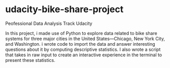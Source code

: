 # udacity-bike-share-project
Peofessional Data Analysis Track Udacity


In this project, i made use of Python to explore data related to bike share systems for three major cities in the United States—Chicago, New York City, and Washington. i wrote code to import the data and answer interesting questions about it by computing descriptive statistics. I also wrote a script that takes in raw input to create an interactive experience in the terminal to present these statistics.
